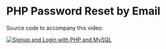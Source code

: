# PHP Password Reset by Email

Source code to accompany this video: 

[![Signup and Login with PHP and MySQL](https://img.youtube.com/vi/5L9UhOnuos0/0.jpg)](https://youtu.be/5L9UhOnuos0)
